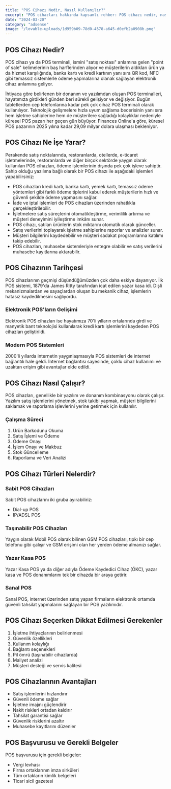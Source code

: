 ```yaml
---
title: "POS Cihazı Nedir, Nasıl Kullanılır?"
excerpt: "POS cihazları hakkında kapsamlı rehber: POS cihazı nedir, nasıl çalışır, türleri nelerdir ve nasıl kullanılır?"
date: "2024-03-20"
category: "adsense"
image: "/lovable-uploads/1d959b09-78d0-4578-a645-d0efb2a0908b.png"
---
```


## POS Cihazı Nedir?

POS cihazı ya da POS terminali, ismini "satış noktası" anlamına gelen "point of sale" kelimelerinin baş harflerinden alıyor ve müşterilerin aldıkları ürün ya da hizmet karşılığında, banka kartı ve kredi kartının yanı sıra QR kod, NFC gibi temassız sistemlerle ödeme yapmalarına olanak sağlayan elektronik cihaz anlamına geliyor.

İhtiyaca göre belirlenen bir donanım ve yazılımdan oluşan POS terminalleri, hayatımıza girdikleri günden beri sürekli gelişiyor ve değişiyor. Bugün tabletlerden cep telefonlarına kadar pek çok cihaz POS terminali olarak kullanılıyor. Teknolojik gelişmelere hızla uyum sağlama becerisinin yanı sıra hem işletme sahiplerine hem de müşterilere sağladığı kolaylıklar nedeniyle küresel POS pazarı her geçen gün büyüyor. Finances Online'a göre, küresel POS pazarının 2025 yılına kadar 29,09 milyar dolara ulaşması bekleniyor.

## POS Cihazı Ne İşe Yarar?

Perakende satış noktalarında, restoranlarda, otellerde, e-ticaret işletmelerinde, restoranlarda ve diğer birçok sektörde yaygın olarak kullanılan POS cihazları, ödeme işlemlerinin dışında pek çok işleve sahiptir. Sahip olduğu yazılıma bağlı olarak bir POS cihazı ile aşağıdaki işlemleri yapabilirsiniz:

- POS cihazları kredi kartı, banka kartı, yemek kartı, temassız ödeme yöntemleri gibi farklı ödeme tiplerini kabul ederek müşterilerin hızlı ve güvenli şekilde ödeme yapmasını sağlar.
- İade ve iptal işlemleri de POS cihazları üzerinden rahatlıkla gerçekleştirilebilir.
- İşletmelere satış süreçlerini otomatikleştirme, verimlilik artırma ve müşteri deneyimini iyileştirme imkânı sunar.
- POS cihazı, satılan ürünlerin stok miktarını otomatik olarak günceller.
- Satış verilerini toplayarak işletme sahiplerine raporlar ve analizler sunar.
- Müşteri bilgilerini kaydedebilir ve müşteri sadakat programlarına katılımı takip edebilir.
- POS cihazları, muhasebe sistemleriyle entegre olabilir ve satış verilerini muhasebe kayıtlarına aktarabilir.

## POS Cihazının Tarihçesi

POS cihazlarının geçmişi düşündüğümüzden çok daha eskiye dayanıyor. İlk POS sistemi, 1879'da James Ritty tarafından icat edilen yazar kasa idi. Dişli mekanizmalardan ve sayaçlardan oluşan bu mekanik cihaz, işlemlerin hatasız kaydedilmesini sağlıyordu.

### Elektronik POS'ların Gelişimi

Elektronik POS cihazları ise hayatımıza 70'li yılların ortalarında girdi ve manyetik bant teknolojisi kullanılarak kredi kartı işlemlerini kaydeden POS cihazları geliştirildi.

### Modern POS Sistemleri

2000'li yıllarda internetin yaygınlaşmasıyla POS sistemleri de internet bağlantılı hale geldi. İnternet bağlantısı sayesinde, çoklu cihaz kullanımı ve uzaktan erişim gibi avantajlar elde edildi.

## POS Cihazı Nasıl Çalışır?

POS cihazları, genellikle bir yazılım ve donanım kombinasyonu olarak çalışır. Yazılım satış işlemlerini yönetmek, stok takibi yapmak, müşteri bilgilerini saklamak ve raporlama işlevlerini yerine getirmek için kullanılır.

### Çalışma Süreci

1. Ürün Barkodunu Okuma
2. Satış İşlemi ve Ödeme
3. Ödeme Onayı
4. İşlem Onayı ve Makbuz
5. Stok Güncelleme
6. Raporlama ve Veri Analizi

## POS Cihazı Türleri Nelerdir?

### Sabit POS Cihazları

Sabit POS cihazlarını iki gruba ayırabiliriz:
- Dial-up POS
- IP/ADSL POS

### Taşınabilir POS Cihazları

Yaygın olarak Mobil POS olarak bilinen GSM POS cihazları, tıpkı bir cep telefonu gibi çalışır ve GSM erişimi olan her yerden ödeme almanızı sağlar.

### Yazar Kasa POS

Yazar Kasa POS ya da diğer adıyla Ödeme Kaydedici Cihaz (ÖKC), yazar kasa ve POS donanımlarını tek bir cihazda bir araya getirir.

### Sanal POS

Sanal POS, internet üzerinden satış yapan firmaların elektronik ortamda güvenli tahsilat yapmalarını sağlayan bir POS yazılımıdır.

## POS Cihazı Seçerken Dikkat Edilmesi Gerekenler

1. İşletme ihtiyaçlarının belirlenmesi
2. Güvenlik özellikleri
3. Kullanım kolaylığı
4. Bağlantı seçenekleri
5. Pil ömrü (taşınabilir cihazlarda)
6. Maliyet analizi
7. Müşteri desteği ve servis kalitesi

## POS Cihazlarının Avantajları

- Satış işlemlerini hızlandırır
- Güvenli ödeme sağlar
- İşletme imajını güçlendirir
- Nakit riskleri ortadan kaldırır
- Tahsilat garantisi sağlar
- Güvenlik risklerini azaltır
- Muhasebe kayıtlarını düzenler

## POS Başvurusu ve Gerekli Belgeler

POS başvurusu için gerekli belgeler:
- Vergi levhası
- Firma ortaklarının imza sirküleri
- Tüm ortakların kimlik belgeleri
- Ticari sicil gazetesi